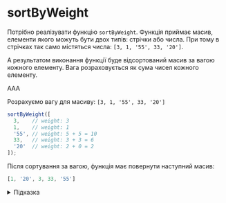 # sortByWeight

Потрібно реалізувати функцію `sortByWeight`.
Функція приймає масив, елементи якого можуть бути двох типів: стрічки або числа.
При тому в стрічках так само містяться числа: `[3, 1, '55', 33, '20']`.

А результатом виконання функції буде відсортований масив за вагою кожного елементу.
Вага розраховується як сума чисел кожного елементу.

AAA

Розрахуємо вагу для масиву: `[3, 1, '55', 33, '20']`

```js
sortByWeight([ 
  3,    // weight: 3 
  1,    // weight: 1
  '55', // weight: 5 + 5 = 10
  33,   // weight: 3 + 3 = 6
  '20'  // weight: 2 + 0 = 2
]);
```

Після сортування за вагою, функція має повернути наступний масив:

```js
[1, '20', 3, 33, '55']
```

<details>
  <summary>Підказка</summary>
  
---
Зверніть увагу на вбудований метод масиву [sort](https://developer.mozilla.org/en-US/docs/Web/JavaScript/Reference/Global_Objects/Array/sort?retiredLocale=uk).  

В залежності від того що поверне функція, назвемо її `compare`:

```js
[1, '20', 3, 33, '55'].sort((a, b) => compare(a, b));
```

відбудеться сортування елементів за принципом:

* Якщо результат виконання `compare(a, b) > 0`, тоді ставимо `b` перед `a`
* Якщо результат виконання `compare(a, b) < 0`, тоді ставимо `a` перед `b`
* Якщо результат виконання `compare(a, b) === 0`, перестановку не виконуємо

Алгоритм виконання задачі:

* переводимо кожен елемент масиву до стрічки, це можна зробити, скориставшись методом `toString`
* перетворюємо кожен елемент на масив, методом `split`
* отримуємо суму чисел (вагу) в середині кожного елементу
* в методі `compare` порівнюємо вагу аргументу `a` з вагою аргументу `b`

</details>
